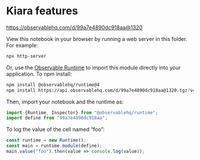 # Kiara features

https://observablehq.com/d/99a7e4890dc918aa@1320

View this notebook in your browser by running a web server in this folder. For
example:

~~~sh
npx http-server
~~~

Or, use the [Observable Runtime](https://github.com/observablehq/runtime) to
import this module directly into your application. To npm install:

~~~sh
npm install @observablehq/runtime@4
npm install https://api.observablehq.com/d/99a7e4890dc918aa@1320.tgz?v=3
~~~

Then, import your notebook and the runtime as:

~~~js
import {Runtime, Inspector} from "@observablehq/runtime";
import define from "99a7e4890dc918aa";
~~~

To log the value of the cell named “foo”:

~~~js
const runtime = new Runtime();
const main = runtime.module(define);
main.value("foo").then(value => console.log(value));
~~~
